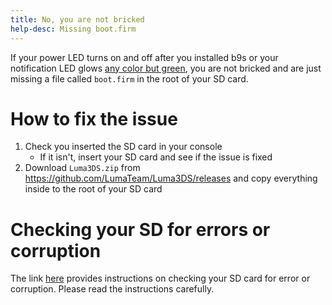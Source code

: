```yaml
---
title: No, you are not bricked
help-desc: Missing boot.firm
---
```


If your power LED turns on and off after you installed b9s or your notification LED glows [any color but green](https://github.com/SciresM/boot9strap#led-status-codes), you are not bricked and are just missing a file called `boot.firm` in the root of your SD card.

# How to fix the issue
1. Check you inserted the SD card in your console
    * If it isn't, insert your SD card and see if the issue is fixed
2. Download `Luma3DS.zip` from https://github.com/LumaTeam/Luma3DS/releases and copy everything inside to the root of your SD card

# Checking your SD for errors or corruption
The link [here](https://wiki.hacks.guide/wiki/Checking_SD_card_integrity) provides instructions on checking your SD card for error or corruption.
Please read the instructions carefully.
